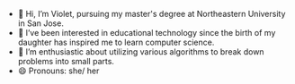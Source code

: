 
- 👋 Hi, I’m Violet, pursuing my master's degree at Northeastern University in San Jose.
- 👀 I’ve been interested in educational technology since the birth of my daughter has inspired me to learn computer science.
- 🌱 I’m enthusiastic about utilizing various algorithms to break down problems into small parts.
- 😄 Pronouns: she/ her

<!---
iamziqian/iamziqian is a ✨ special ✨ repository because its `README.md` (this file) appears on your GitHub profile.
You can click the Preview link to take a look at your changes.
--->

